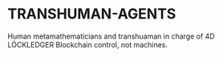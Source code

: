 # TRANSHUMAN-AGENTS
Human metamathematicians and transhuaman in charge of 4D LÖCKLEDGER Blockchain control, not machines.

